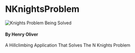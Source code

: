 # NKnightsProblem
![Knights Problem Being Solved](https://i.imgur.com/CQw88cB.gif)
#### By Henry Oliver

A Hillclimbing Application That Solves The N Knights Problem
